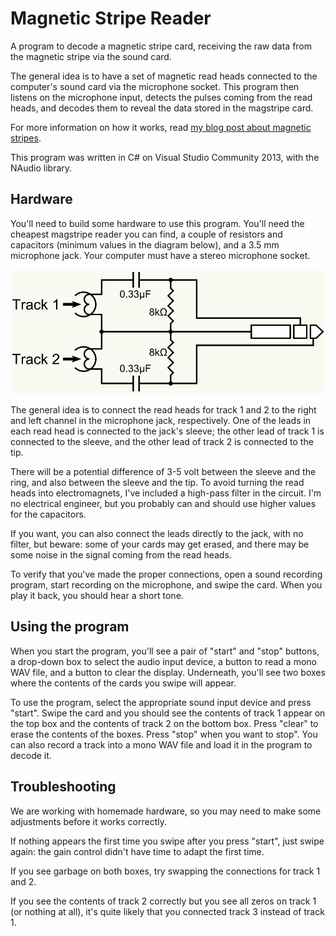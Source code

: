 # Magnetic Stripe Reader

A program to decode a magnetic stripe card, receiving the raw data from the magnetic stripe via the sound card.

The general idea is to have a set of magnetic read heads connected to the computer's sound card via the microphone socket. This program then listens on the microphone input, detects the pulses coming from the read heads, and decodes them to reveal the data stored in the magstripe card.

For more information on how it works, read [my blog post about magnetic stripes](http://jacobo.tarrio.org/know/how-magnetic-stripe-cards-work).

This program was written in C# on Visual Studio Community 2013, with the NAudio library.

## Hardware

You'll need to build some hardware to use this program. You'll need the cheapest magstripe reader you can find, a couple of resistors and capacitors (minimum values in the diagram below), and a 3.5 mm microphone jack. Your computer must have a stereo microphone socket.

![Circuit diagram for the card reader hardware](diagram-cardreader.png)

The general idea is to connect the read heads for track 1 and 2 to the right and left channel in the microphone jack, respectively. One of the leads in each read head is connected to the jack's sleeve; the other lead of track 1 is connected to the sleeve, and the other lead of track 2 is connected to the tip.

There will be a potential difference of 3-5 volt between the sleeve and the ring, and also between the sleeve and the tip. To avoid turning the read heads into electromagnets, I've included a high-pass filter in the circuit. I'm no electrical engineer, but you probably can and should use higher values for the capacitors.

If you want, you can also connect the leads directly to the jack, with no filter, but beware: some of your cards may get erased, and there may be some noise in the signal coming from the read heads.

To verify that you've made the proper connections, open a sound recording program, start recording on the microphone, and swipe the card. When you play it back, you should hear a short tone.

## Using the program

When you start the program, you'll see a pair of "start" and "stop" buttons, a drop-down box to select the audio input device, a button to read a mono WAV file, and a button to clear the display. Underneath, you'll see two boxes where the contents of the cards you swipe will appear.

To use the program, select the appropriate sound input device and press "start". Swipe the card and you should see the contents of track 1 appear on the top box and the contents of track 2 on the bottom box. Press "clear" to erase the contents of the boxes. Press "stop" when you want to stop". You can also record a track into a mono WAV file and load it in the program to decode it.

## Troubleshooting

We are working with homemade hardware, so you may need to make some adjustments before it works correctly.

If nothing appears the first time you swipe after you press "start", just swipe again: the gain control didn't have time to adapt the first time.

If you see garbage on both boxes, try swapping the connections for track 1 and 2.

If you see the contents of track 2 correctly but you see all zeros on track 1 (or nothing at all), it's quite likely that you connected track 3 instead of track 1.

